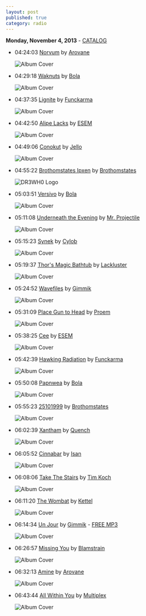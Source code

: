 ```yaml
---
layout: post
published: true
category: radio
---
```


**Monday, November  4, 2013** - [CATALOG](/2013/11/04/bola-radio-catalog)

*   04:24:03  [Norvum](http://goo.gl/A882nJ) by [Arovane](http://www.last.fm/music/Arovane)

    ![Album Cover](http://userserve-ak.last.fm/serve/174s/94209525.jpg "Atol Scrap")

*   04:29:18  [Waknuts](http://goo.gl/hw4Co4) by [Bola](http://www.last.fm/music/Bola)

    ![Album Cover](http://userserve-ak.last.fm/serve/174s/32624805.jpg "Kroungrine")

*   04:37:35  [Lignite](http://goo.gl/vioJwy) by [Funckarma](http://www.last.fm/music/Funckarma)

    ![Album Cover](http://userserve-ak.last.fm/serve/174s/7615993.jpg "Part 5")

*   04:42:50  [Alipe Lacks](http://goo.gl/GUevH4) by [ESEM](http://www.last.fm/music/ESEM)

    ![Album Cover](http://userserve-ak.last.fm/serve/174s/8709605.jpg "Serial Human")

*   04:49:06  [Conokut](http://goo.gl/H2PQzi) by [Jello](http://www.last.fm/music/Jello)

    ![Album Cover](http://userserve-ak.last.fm/serve/174s/32674731.jpg "Voile")

*   04:55:22  [Brothomstates Ipxen](http://goo.gl/iAjF7O) by [Brothomstates](http://www.last.fm/music/Brothomstates)

    ![DR3WH0 Logo](https://dl.dropboxusercontent.com/u/8239797/DR3WH0.png "DR3WH0 RadioBlog")

*   05:03:51  [Versivo](http://goo.gl/BwoFhP) by [Bola](http://www.last.fm/music/Bola)

    ![Album Cover](http://userserve-ak.last.fm/serve/174s/63358627.jpg "Soup")

*   05:11:08  [Underneath the Evening](http://goo.gl/Og8xBD) by [Mr. Projectile](http://www.last.fm/music/Mr.+Projectile)

    ![Album Cover](http://userserve-ak.last.fm/serve/174s/8751089.jpg "Sinking")

*   05:15:23  [Synek](http://goo.gl/4rc6ux) by [Cylob](http://www.last.fm/music/Cylob)

    ![Album Cover](http://userserve-ak.last.fm/serve/174s/69468080.jpg "Cylobian Sunset")

*   05:19:37  [Thor's Magic Bathtub](http://goo.gl/NAjjHK) by [Lackluster](http://www.last.fm/music/Lackluster)

    ![Album Cover](http://userserve-ak.last.fm/serve/174s/33118851.jpg "Container")

*   05:24:52  [Wavefiles](http://goo.gl/CWIlVH) by [Gimmik](http://www.last.fm/music/Gimmik)

    ![Album Cover](http://a1.phobos.apple.com/r10/Music/da/04/be/mzi.bobflxxl.170x170-75.jpg "Slow Motion Process")

*   05:31:09  [Place Gun to Head](http://goo.gl/N3IwFX) by [Proem](http://www.last.fm/music/Proem)

    ![Album Cover](http://userserve-ak.last.fm/serve/174s/50606135.png "Socially Inept")

*   05:38:25  [Cee](http://goo.gl/3txYqv) by [ESEM](http://www.last.fm/music/ESEM)

    ![Album Cover](http://userserve-ak.last.fm/serve/174s/8709605.jpg "Serial Human")

*   05:42:39  [Hawking Radiation](http://goo.gl/x0e98i) by [Funckarma](http://www.last.fm/music/Funckarma)

    ![Album Cover](http://userserve-ak.last.fm/serve/174s/50399821.jpg "Dubstoned EP 3")

*   05:50:08  [Papnwea](http://goo.gl/5C1jrM) by [Bola](http://www.last.fm/music/Bola)

    ![Album Cover](http://userserve-ak.last.fm/serve/174s/32620997.jpg "Gnayse")

*   05:55:23  [25101999](http://goo.gl/8EUAoB) by [Brothomstates](http://www.last.fm/music/Brothomstates)

    ![Album Cover](http://userserve-ak.last.fm/serve/174s/93015973.jpg "Claro")

*   06:02:39  [Xantham](http://goo.gl/dZykbj) by [Quench](http://www.last.fm/music/Quench)

    ![Album Cover](http://userserve-ak.last.fm/serve/174s/3495165.jpg "Dyn")

*   06:05:52  [Cinnabar](http://goo.gl/qlwb4R) by [Isan](http://www.last.fm/music/Isan)

    ![Album Cover](http://userserve-ak.last.fm/serve/174s/36112235.png "Plans drawn in pencil  (official morr music upload)")

*   06:08:06  [Take The Stairs](http://goo.gl/0UQHPS) by [Tim Koch](http://www.last.fm/music/Tim+Koch)

    ![Album Cover](http://userserve-ak.last.fm/serve/174s/58920101.jpg "Faena")

*   06:11:20  [The Wombat](http://goo.gl/iPNgBi) by [Kettel](http://www.last.fm/music/Kettel)

    ![Album Cover](http://userserve-ak.last.fm/serve/174s/88239943.png "Myam James 1")

*   06:14:34  [Un Jour](http://goo.gl/SdITLb) by [Gimmik](http://www.last.fm/music/Gimmik) - [FREE MP3](http://goo.gl/ItdZ2g)

    ![Album Cover](http://userserve-ak.last.fm/serve/174s/4279918.jpg "Back to Basics")

*   06:26:57  [Missing You](http://goo.gl/8OcmGu) by [Blamstrain](http://www.last.fm/music/Blamstrain)

    ![Album Cover](http://userserve-ak.last.fm/serve/174s/47551645.jpg "Selected Ambient Dub Works 06-09")

*   06:32:13  [Amine](http://goo.gl/YzJ6aH) by [Arovane](http://www.last.fm/music/Arovane)

    ![Album Cover](http://userserve-ak.last.fm/serve/174s/94209525.jpg "Atol Scrap")

*   06:43:44  [All Within You](http://goo.gl/ZepoF6) by [Multiplex](http://www.last.fm/music/Multiplex)

    ![Album Cover](http://userserve-ak.last.fm/serve/174s/18257991.jpg "Pinghaus Frequencies")

